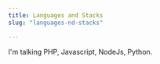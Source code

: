 ```yaml
---
title: Languages and Stacks
slug: "languages-nd-stacks"

---
```


I'm talking PHP, Javascript, NodeJs, Python.


